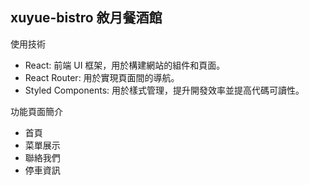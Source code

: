 ## xuyue-bistro 敘月餐酒館

使用技術

- React: 前端 UI 框架，用於構建網站的組件和頁面。
- React Router: 用於實現頁面間的導航。
- Styled Components: 用於樣式管理，提升開發效率並提高代碼可讀性。

功能頁面簡介

- 首頁
- 菜單展示
- 聯絡我們
- 停車資訊
